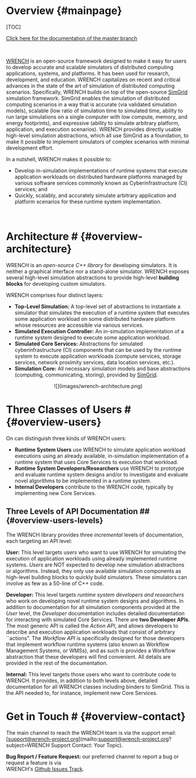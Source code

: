 Overview                        {#mainpage}
============

[TOC]

[Click here for the documentation of the master branch](https://wrench-project.org/wrench/latest/)

<br />

[WRENCH](http://wrench-project.org) is an open-source framework designed to
make it easy for users to develop accurate and scalable simulators of
distributed computing applications, systems, and platforms. It has been
used for research, development, and education.  WRENCH capitalizes on
recent and critical advances in the state of the art of simulation of
distributed computing scenarios. Specifically, WRENCH builds on top of the
open-source [SimGrid](https://simgrid.org) simulation framework.  SimGrid
enables the simulation of distributed computing scenarios in a way that is
accurate (via validated simulation models), scalable (low ratio of
simulation time to simulated time, ability to run large simulations on a
single computer with low compute, memory, and energy footprints), and
expressive (ability to simulate arbitrary platform, application, and
execution scenarios).  WRENCH provides directly usable high-level
simulation abstractions, which all use SimGrid as a foundation, to make it
possible to implement simulators of complex scenarios with minimal
development effort.

In a nutshell, WRENCH makes it possible to: 

- Develop in-simulation implementations of runtime systems that execute application workloads on distributed hardware platforms managed by various software services commonly known as Cyberinfrastructure (CI) services; and
- Quickly, scalably, and accurately simulate arbitrary application and platform scenarios for these runtime system
  implementation.


<br />

# Architecture #                        {#overview-architecture}

WRENCH is an _open-source C++ library_ for developing simulators. It is neither a graphical 
interface nor a stand-alone simulator. WRENCH exposes several high-level simulation 
abstractions to provide high-level **building blocks** for developing custom simulators. 

WRENCH comprises four distinct layers:

- **Top-Level Simulation:** A top-level set of abstractions to instantiate a simulator that simulates the execution
  of a runtime system that executes some application workload on some distributed hardware platform whose resources are accessible via various services.
- **Simulated Execution Controller:** An in-simulation implementation of a runtime system designed to execute some application workload.
- **Simulated Core Services:** Abstractions for simulated cyberinfrastructure (CI) components that can be used by the runtime system  to execute application workloads (compute services, storage services, network proximity services, data location services, etc.).
- **Simulation Core:**  All necessary simulation models and base abstractions (computing, communicating, storing), provided by [SimGrid](https://simgrid.org).

<div class="arch-img" style="text-align: center">
![](images/wrench-architecture.png)
</div>

# Three Classes of Users #                       {#overview-users}

On can distinguish three kinds of WRENCH users:

- **Runtime System Users** use WRENCH to simulate application workload executions using an already available, in-simulation implementation of a runtime system that uses Core Services to execution that workload.
- **Runtime System Developers/Researchers**  use WRENCH to prototype and evaluate runtime system designs and/or to investigate and evaluate novel algorithms to be implemented in a runtime system.
- **Internal Developers** contribute to the WRENCH code, typically by implementing new Core Services. 


## Three Levels of API Documentation ##              {#overview-users-levels}

The WRENCH library provides three _incremental_ levels of documentation, 
each targeting an API level:

**User:** This level targets users who want to use WRENCH for simulating the execution of 
application workloads using already implemented runtime systems. _Users_ are NOT expected 
to develop new simulation abstractions or algorithms. Instead, they only use available 
simulation components as high-level building blocks to quickly build simulators. These
simulators can involve as few as a 50-line of C++ code.


**Developer:** This level targets _runtime system developers and researchers_ who work on developing
novel runtime system designs and algorithms. In addition to documentation 
for all simulation components provided at the _User_ level, the _Developer_ documentation includes
detailed documentation for interacting with simulated Core Services. There are **two Developer APIs**. 
The most generic API is called the _Action API_, and allows developers to describe and execution
application workloads that consist of arbitrary ``actions". The _Workflow API_ is specifically designed
for those developers that implement workflow runtime systems (also known as Workflow Management Systems, or WMSs), 
and as such is provides a Workflow abstraction that these developers will find convenient. All details
are provided in the rest of the documentation.


**Internal:** This level targets those users who want to contribute code to WRENCH. It 
provides, in addition to both levels above, detailed documentation for all WRENCH classes
including binders to SimGrid. This is the API needed to, for instance, implement new
Core Services. 


# Get in Touch #                        {#overview-contact}

The main channel to reach the WRENCH team is via the support email: 
[support@wrench-project.org](mailto:support@wrench-project.org?subject=WRENCH Support Contact: Your Topic).

**Bug Report / Feature Request:** our preferred channel to report a bug or request a feature is via  
WRENCH's [Github Issues Track](https://github.com/wrench-project/wrench/issues).
